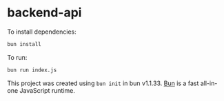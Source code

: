 # backend-api

To install dependencies:

```bash
bun install
```

To run:

```bash
bun run index.js
```

This project was created using `bun init` in bun v1.1.33. [Bun](https://bun.sh) is a fast all-in-one JavaScript runtime.
